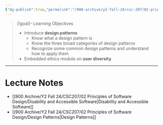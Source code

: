```yaml
---
{"dg-publish":true,"permalink":"/900-archive/y2-fall-24/csc-207/02-principles-of-software-design/week-9-disability-and-accessible-software-ethics-2-more-design-patterns/","tags":["cs","java","lecture","note","university"],"created":"2024-11-14T10:41:58.401-08:00","updated":"2024-12-01T01:13:26.034-08:00"}
---
```



> [!goal]- Learning Objectives
> - Introduce **design patterns**
>     - Know what a design pattern is
>     - Know the three broad categories of design patterns
>     - Recognize some common design patterns and understand how to apply them
> - Embedded ethics module on **user diversity**

---

# Lecture Notes

- [[900 Archive/Y2 Fall 24/CSC207/02 Principles of Software Design/Disability and Accessible Software\|Disability and Accessible Software]]
- [[900 Archive/Y2 Fall 24/CSC207/02 Principles of Software Design/Design Patterns\|Design Patterns]]
